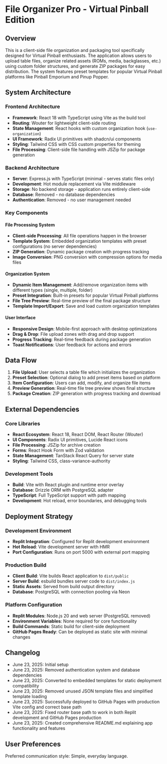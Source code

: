 # File Organizer Pro - Virtual Pinball Edition

## Overview

This is a client-side file organization and packaging tool specifically designed for Virtual Pinball enthusiasts. The application allows users to upload table files, organize related assets (ROMs, media, backglasses, etc.) using custom folder structures, and generate ZIP packages for easy distribution. The system features preset templates for popular Virtual Pinball platforms like Pinball Emporium and Pinup Popper.

## System Architecture

### Frontend Architecture
- **Framework**: React 18 with TypeScript using Vite as the build tool
- **Routing**: Wouter for lightweight client-side routing
- **State Management**: React hooks with custom organization hook (`use-organization`)
- **UI Framework**: Radix UI primitives with shadcn/ui components
- **Styling**: Tailwind CSS with CSS custom properties for theming
- **File Processing**: Client-side file handling with JSZip for package generation

### Backend Architecture
- **Server**: Express.js with TypeScript (minimal - serves static files only)
- **Development**: Hot module replacement via Vite middleware
- **Storage**: No backend storage - application runs entirely client-side
- **Database**: Removed - no database dependencies
- **Authentication**: Removed - no user management needed

### Key Components

#### File Processing System
- **Client-side Processing**: All file operations happen in the browser
- **Template System**: Embedded organization templates with preset configurations (no server dependencies)
- **ZIP Generation**: Dynamic package creation with progress tracking
- **Image Conversion**: PNG conversion with compression options for media files

#### Organization System
- **Dynamic Item Management**: Add/remove organization items with different types (single, multiple, folder)
- **Preset Integration**: Built-in presets for popular Virtual Pinball platforms
- **File Tree Preview**: Real-time preview of the final package structure
- **Template Import/Export**: Save and load custom organization templates

#### User Interface
- **Responsive Design**: Mobile-first approach with desktop optimizations
- **Drag & Drop**: File upload zones with drag and drop support
- **Progress Tracking**: Real-time feedback during package generation
- **Toast Notifications**: User feedback for actions and errors

## Data Flow

1. **File Upload**: User selects a table file which initializes the organization
2. **Preset Selection**: Optional dialog to add preset items based on platform
3. **Item Configuration**: Users can add, modify, and organize file items
4. **Preview Generation**: Real-time file tree preview shows final structure
5. **Package Creation**: ZIP generation with progress tracking and download

## External Dependencies

### Core Libraries
- **React Ecosystem**: React 18, React DOM, React Router (Wouter)
- **UI Components**: Radix UI primitives, Lucide React icons
- **File Processing**: JSZip for archive creation
- **Forms**: React Hook Form with Zod validation
- **State Management**: TanStack React Query for server state
- **Styling**: Tailwind CSS, class-variance-authority

### Development Tools
- **Build**: Vite with React plugin and runtime error overlay
- **Database**: Drizzle ORM with PostgreSQL adapter
- **TypeScript**: Full TypeScript support with path mapping
- **Development**: Hot reload, error boundaries, and debugging tools

## Deployment Strategy

### Development Environment
- **Replit Integration**: Configured for Replit development environment
- **Hot Reload**: Vite development server with HMR
- **Port Configuration**: Runs on port 5000 with external port mapping

### Production Build
- **Client Build**: Vite builds React application to `dist/public`
- **Server Build**: esbuild bundles server code to `dist/index.js`
- **Static Assets**: Served from build output directory
- **Database**: PostgreSQL with connection pooling via Neon

### Platform Configuration
- **Replit Modules**: Node.js 20 and web server (PostgreSQL removed)
- **Environment Variables**: None required for core functionality
- **Build Commands**: Static build for client-side deployment
- **GitHub Pages Ready**: Can be deployed as static site with minimal changes

## Changelog
- June 23, 2025: Initial setup
- June 23, 2025: Removed authentication system and database dependencies
- June 23, 2025: Converted to embedded templates for static deployment compatibility
- June 23, 2025: Removed unused JSON template files and simplified template loading
- June 23, 2025: Successfully deployed to GitHub Pages with production Vite config and correct base path
- June 23, 2025: Fixed router base path to work in both Replit development and GitHub Pages production
- June 23, 2025: Created comprehensive README.md explaining app functionality and features

## User Preferences

Preferred communication style: Simple, everyday language.